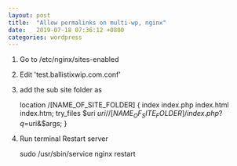 ```yaml
---
layout: post
title:  "Allow permalinks on multi-wp, nginx"
date:   2019-07-18 07:36:12 +0800
categories: wordpress 
---
```


1.  Go to /etc/nginx/sites-enabled
2.  Edit 'test.ballistixwip.com.conf' 
3. add the sub site folder as 
  
      location /[NAME_OF_SITE_FOLDER] {
          index index.php index.html index.htm;
          try_files $uri $uri/ /[NAME_OF_SITE_FOLDER]/index.php?q=$uri&$args;
      }
    
4. Run terminal Restart server

      sudo /usr/sbin/service nginx restart
